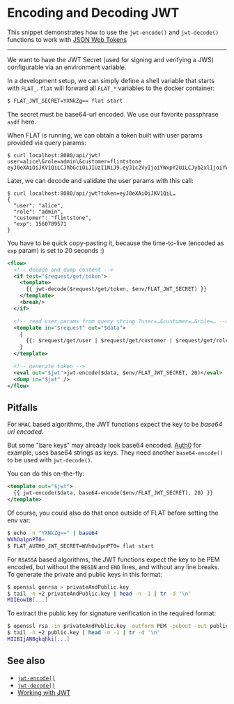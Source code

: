 # Encoding and Decoding JWT

This snippet demonstrates how to use the `jwt-encode()` and `jwt-decode()` functions to work with [JSON Web Tokens](https://en.wikipedia.org/wiki/JSON_Web_Token)

----

We want to have the JWT Secret (used for signing and verifying a JWS) configurable via an environment variable.

In a development setup, we can simply define a shell variable that starts with `FLAT_`. `flat` will forward all `FLAT_*` variables to the docker container:

```bash
$ FLAT_JWT_SECRET=YXNkZg== flat start
```

The secret must be base64-url encoded. We use our favorite passphrase `asdf` here.

When FLAT is running, we can obtain a token built with user params provided via query params:

```
$ curl localhost:8080/api/jwt?user=alice\&role=admin\&customer=flintstone
eyJ0eXAiOiJKV1QiLCJhbGciOiJIUzI1NiJ9.eyJ1c2VyIjoiYWxpY2UiLCJyb2xlIjoiYWRtaW4iLCJjdXN0b21lciI6ImZsaW50c3RvbmUiLCJleHAiOjE1NjA3OTAxMjR9.6eGqRQXGZ1sU9nQz2sBIAHoXJUDe_Vf3TsPdv9pB_9M
```

Later, we can decode and validate the user params with this call:

```
$ curl localhost:8080/api/jwt?token=eyJ0eXAiOiJKV1QiL…
{
  "user": "alice",
  "role": "admin",
  "customer": "flintstone",
  "exp": 1560789571
}
```

You have to be quick copy-pasting it, because the time-to-live (encoded as `exp` param) is set to 20 seconds :)

```xml
<flow>
  <!-- decode and dump content -->
  <if test="$request/get/token">
    <template>
      {{ jwt-decode($request/get/token, $env/FLAT_JWT_SECRET) }}
    </template>
    <break/>
  </if>

  <!-- read user params from query string ?user=…&customer=…&role=… -->
  <template in="$request" out="$data">
    {
      {{: $request/get/user | $request/get/customer | $request/get/role }}
    }
  </template>

  <!-- generate token -->
  <eval out="$jwt">jwt-encode($data, $env/FLAT_JWT_SECRET, 20)</eval>
  <dump in="$jwt" />
</flow>
```



## Pitfalls

For `HMAC` based algorithms, the JWT functions expect the key to be _base64 url encoded_.

But some "bare keys" may already look base64 encoded. [Auth0](https://auth0.com/) for example, uses base64 strings as keys. They need another `base64-encode()` to be used with `jwt-decode()`.

You can do this on-the-fly:

```xml
<template out="$jwt">
  {{ jwt-encode($data, base64-encode($env/FLAT_JWT_SECRET), 20) }}
</template>
```

Of course, you could also do that once outside of FLAT before setting the env var:

```bash
$ echo -n "YXNkZg==" | base64
WVhOa1pnPT0=
$ FLAT_AUTH0_JWT_SECRET=WVhOa1pnPT0= flat start
```

For `RSASSA` based algorithms, the JWT functions expect the key to be PEM encoded, but without the `BEGIN` and `END` lines, and without any line breaks. To generate the private and public keys in this format:

```bash
$ openssl genrsa > privateAndPublic.key
$ tail -n +2 privateAndPublic.key | head -n -1 | tr -d '\n'
MIIEowIB[...]
```

To extract the public key for signature verification in the required format:
```bash
$ openssl rsa -in privateAndPublic.key -outform PEM -pubout -out public.key
$ tail -n +2 public.key | head -n -1 | tr -d '\n'
MIIBIjANBgkqhki[...]
```

## See also

* [`jwt-encode()`](jwt-encode.md)
* [`jwt-decode()`](jwt-decode.md)
* [Working with JWT](/cookbook/jwt.md)

